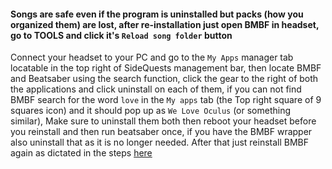 
#### Songs are safe even if the program is uninstalled but packs (how you organized them) are lost, after re-installation just open BMBF in headset, go to TOOLS and click it's `Reload song folder` button

Connect your headset to your PC and go to the `My Apps` manager tab locatable in the top right of SideQuests management bar, then locate BMBF and Beatsaber using the search function, click the gear to the right of both the applications and click uninstall on each of them, if you can not find BMBF search for the word `love` in the `My apps` tab (the Top right square of 9 squares icon) and it should pop up as `We Love Oculus` (or something similar), Make sure to uninstall them both then reboot your headset before you reinstall and then run beatsaber once, if you have the BMBF wrapper also uninstall that as it is no longer needed. After that just reinstall BMBF again as dictated in the steps [here](https://github.com/the-expanse/SideQuest/wiki/BMBF/_edit#bmbf-installation-how-to)
